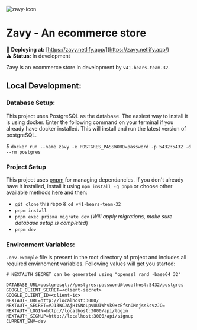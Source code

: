 ![zavy-icon](https://raw.githubusercontent.com/chingu-voyages/v41-bears-team-32/main/public/favicon.ico)

# Zavy - An ecommerce store

🚀 **Deploying at:** [https://zavy.netlify.app/](https://zavy.netlify.app/)  
⚠ **Status:** In development

Zavy is an ecommerce store in development by `v41-bears-team-32`.

## Local Development:

### Database Setup:

This project uses PostgreSQL as the database. The easiest way to install it is using docker. Enter the following command on your terminal if you already have docker installed. This will install and run the latest version of postgreSQL.

$ `docker run --name zavy -e POSTGRES_PASSWORD=password -p 5432:5432 -d --rm postgres`

### Project Setup

This project uses [pnpm](https://pnpm.io/) for managing dependancies. If you don't already have it installed, install it using `npm install -g pnpm` or choose other available methods [here](https://pnpm.io/installation) and then:

- `git clone` this repo & `cd v41-bears-team-32`
- `pnpm install`
- `pnpm exec prisma migrate dev` (_Will apply migrations, make sure database setup is completed_)
- `pnpm dev`

### Environment Variables:

`.env.example` file is present in the root directory of project and includes all required envirnoment variables. Following values will get you started:

```
# NEXTAUTH_SECRET can be generated using "openssl rand -base64 32"

DATABASE_URL=postgresql://postgres:password@localhost:5432/postgres
GOOGLE_CLIENT_SECRET=<client-secret>
GOOGLE_CLIENT_ID=<client-id>
NEXTAUTH_URL=http://localhost:3000/
NEXTAUTH_SECRET=VJ13WCJAjH1SNoLpvUUIWhvk9+cEfsnOMnjssSsvzJQ=
NEXTAUTH_LOGIN=http://localhost:3000/api/login
NEXTAUTH_SIGNUP=http://localhost:3000/api/signup
CURRENT_ENV=dev
```
